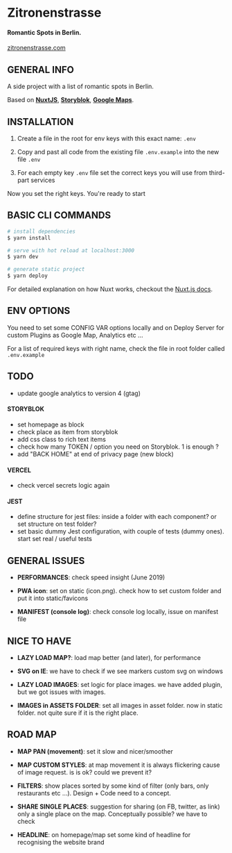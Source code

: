 # Zitronenstrasse

#### Romantic Spots in Berlin.

[zitronenstrasse.com](https://zitronenstrasse.com/)

## GENERAL INFO

A side project with a list of romantic spots in Berlin.

Based on **[NuxtJS](https://nuxtjs.org/)**, **[Storyblok](https://www.storyblok.com/)**, **[Google Maps](https://www.google.com/maps)**.

## INSTALLATION

1. Create a file in the root for env keys with this exact name: `.env`

2. Copy and past all code from the existing file `.env.example` into the new file `.env`

3. For each empty key `.env` file set the correct keys you will use from third-part services

Now you set the right keys. You're ready to start

## BASIC CLI COMMANDS

```bash
# install dependencies
$ yarn install

# serve with hot reload at localhost:3000
$ yarn dev

# generate static project
$ yarn deploy
```

For detailed explanation on how Nuxt works, checkout the [Nuxt.js docs](https://github.com/nuxt/nuxt.js).

## ENV OPTIONS

You need to set some CONFIG VAR options locally and on Deploy Server for custom Plugins as Google Map, Analytics etc ...

For a list of required keys with right name, check the file in root folder called `.env.example`

## TODO

-   update google analytics to version 4 (gtag)

#### STORYBLOK

-   set homepage as block
-   check place as item from storyblok
-   add css class to rich text items
-   check how many TOKEN / option you need on Storyblok. 1 is enough ?
-   add "BACK HOME" at end of privacy page (new block)

#### VERCEL

-   check vercel secrets logic again

#### JEST

-   define structure for jest files: inside a folder with each component? or set structure on test folder?
-   set basic dummy Jest configuration, with couple of tests (dummy ones). start set real / useful tests

## GENERAL ISSUES

-   **PERFORMANCES**: check speed insight (June 2019)

-   **PWA icon**: set on static (icon.png). check how to set custom folder and put it into static/favicons

-   **MANIFEST (console log)**: check console log locally, issue on manifest file

## NICE TO HAVE

-   **LAZY LOAD MAP?**: load map better (and later), for performance

-   **SVG on IE**: we have to check if we see markers custom svg on windows

-   **LAZY LOAD IMAGES**: set logic for place images. we have added plugin, but we got issues with images.

-   **IMAGES in ASSETS FOLDER**: set all images in asset folder. now in static folder. not quite sure if it is the right place.

## ROAD MAP

-   **MAP PAN (movement)**: set it slow and nicer/smoother

-   **MAP CUSTOM STYLES**: at map movement it is always flickering cause of image request. is is ok? could we prevent it?

-   **FILTERS**: show places sorted by some kind of filter (only bars, only restaurants etc ...). Design + Code need to a concept.

-   **SHARE SINGLE PLACES**: suggestion for sharing (on FB, twitter, as link) only a single place on the map. Conceptually possible? we have to check

-   **HEADLINE**: on homepage/map set some kind of headline for recognising the website brand
